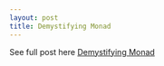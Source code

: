 ```yaml
---
layout: post
title: Demystifying Monad
---
```


See full post here
[Demystifying Monad](https://www.linkedin.com/pulse/demystifying-monad-murtaza-bagwala/)
